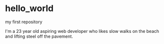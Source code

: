 # hello_world
my first repository

I'm a 23 year old aspiring web developer who likes slow walks on the beach and lifting steel off the pavement.
